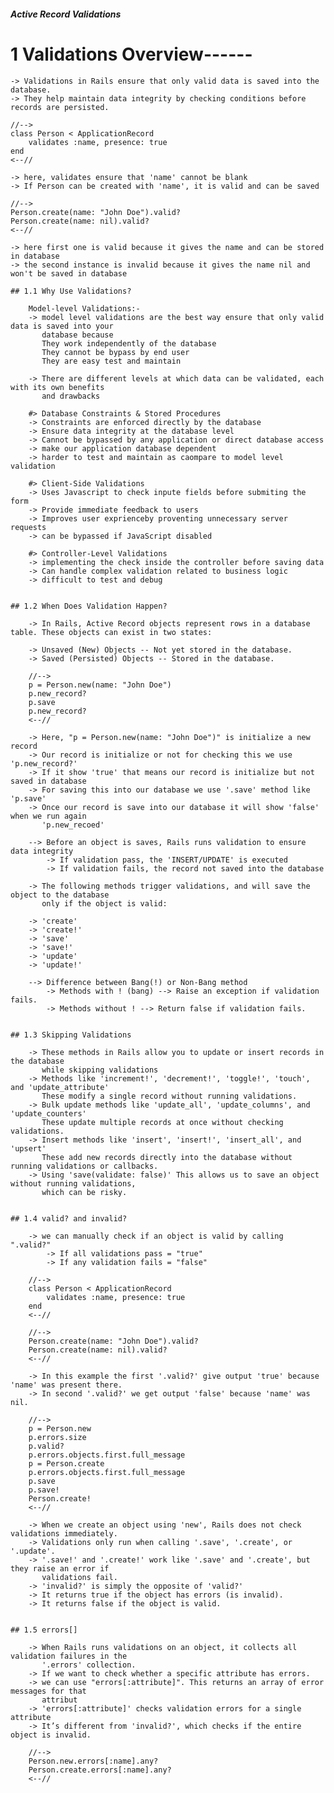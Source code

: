 #####  Active Record Validations ######

# 1 Validations Overview------

    -> Validations in Rails ensure that only valid data is saved into the database. 
    -> They help maintain data integrity by checking conditions before records are persisted.

    //-->
    class Person < ApplicationRecord
        validates :name, presence: true
    end
    <--//

    -> here, validates ensure that 'name' cannot be blank
    -> If Person can be created with 'name', it is valid and can be saved

    //-->
    Person.create(name: "John Doe").valid?
    Person.create(name: nil).valid?
    <--//

    -> here first one is valid because it gives the name and can be stored in database
    -> the second instance is invalid because it gives the name nil and won't be saved in database

    ## 1.1 Why Use Validations?

        Model-level Validations:-
        -> model level validations are the best way ensure that only valid data is saved into your
           database because
           They work independently of the database
           They cannot be bypass by end user
           They are easy test and maintain
        
        -> There are different levels at which data can be validated, each with its own benefits
           and drawbacks
        
        #> Database Constraints & Stored Procedures
        -> Constraints are enforced directly by the database 
        -> Ensure data integrity at the database level
        -> Cannot be bypassed by any application or direct database access
        -> make our application database dependent
        -> harder to test and maintain as caompare to model level validation

        #> Client-Side Validations
        -> Uses Javascript to check inpute fields before submiting the form
        -> Provide immediate feedback to users
        -> Improves user exprienceby proventing unnecessary server requests
        -> can be bypassed if JavaScript disabled

        #> Controller-Level Validations
        -> implementing the check inside the controller before saving data
        -> Can handle complex validation related to business logic
        -> difficult to test and debug

    
    ## 1.2 When Does Validation Happen?

        -> In Rails, Active Record objects represent rows in a database table. These objects can exist in two states:

        -> Unsaved (New) Objects -- Not yet stored in the database.
        -> Saved (Persisted) Objects -- Stored in the database.

        //-->
        p = Person.new(name: "John Doe")
        p.new_record?
        p.save
        p.new_record?
        <--//
        
        -> Here, "p = Person.new(name: "John Doe")" is initialize a new record 
        -> Our record is initialize or not for checking this we use 'p.new_record?'
        -> If it show 'true' that means our record is initialize but not saved in database
        -> For saving this into our database we use '.save' method like 'p.save'
        -> Once our record is save into our database it will show 'false' when we run again
           'p.new_recoed'
        
        --> Before an object is saves, Rails runs validation to ensure data integrity
            -> If validation pass, the 'INSERT/UPDATE' is executed
            -> If validation fails, the record not saved into the database

        -> The following methods trigger validations, and will save the object to the database
           only if the object is valid:

        -> 'create'
        -> 'create!'
        -> 'save'
        -> 'save!'
        -> 'update'
        -> 'update!'

        --> Difference between Bang(!) or Non-Bang method
            -> Methods with ! (bang) --> Raise an exception if validation fails.
            -> Methods without ! --> Return false if validation fails.

    
    ## 1.3 Skipping Validations

        -> These methods in Rails allow you to update or insert records in the database 
           while skipping validations
        -> Methods like 'increment!', 'decrement!', 'toggle!', 'touch', and 'update_attribute' 
           These modify a single record without running validations.
        -> Bulk update methods like 'update_all', 'update_columns', and 'update_counters'
           These update multiple records at once without checking validations.
        -> Insert methods like 'insert', 'insert!', 'insert_all', and 'upsert'
           These add new records directly into the database without running validations or callbacks.
        -> Using 'save(validate: false)' This allows us to save an object without running validations,
           which can be risky.


    ## 1.4 valid? and invalid?
        
        -> we can manually check if an object is valid by calling ".valid?"
            -> If all validations pass = "true"
            -> If any validation fails = "false"
        
        //--> 
        class Person < ApplicationRecord
            validates :name, presence: true
        end
        <--//

        //-->
        Person.create(name: "John Doe").valid?
        Person.create(name: nil).valid?
        <--//

        -> In this example the first '.valid?' give output 'true' because 'name' was present there.
        -> In second '.valid?' we get output 'false' because 'name' was nil.

        //-->
        p = Person.new
        p.errors.size
        p.valid?
        p.errors.objects.first.full_message
        p = Person.create
        p.errors.objects.first.full_message
        p.save
        p.save!
        Person.create!
        <--//

        -> When we create an object using 'new', Rails does not check validations immediately.
        -> Validations only run when calling '.save', '.create', or '.update'.
        -> '.save!' and '.create!' work like '.save' and '.create', but they raise an error if
           validations fail.
        -> 'invalid?' is simply the opposite of 'valid?'
        -> It returns true if the object has errors (is invalid).
        -> It returns false if the object is valid.

    
    ## 1.5 errors[]

        -> When Rails runs validations on an object, it collects all validation failures in the
           '.errors' collection. 
        -> If we want to check whether a specific attribute has errors.
        -> we can use "errors[:attribute]". This returns an array of error messages for that
           attribut
        -> 'errors[:attribute]' checks validation errors for a single attribute 
        -> It’s different from 'invalid?', which checks if the entire object is invalid.
        
        //--> 
        Person.new.errors[:name].any?
        Person.create.errors[:name].any?
        <--//




